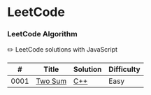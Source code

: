 LeetCode
========

### LeetCode Algorithm

✏️  LeetCode solutions with JavaScript

| # | Title | Solution | Difficulty |
|---| ----- | -------- | ---------- |
|0001|[Two Sum](https://leetcode-cn.com/problems/two-sum/) | [C++](./【0001】Two-Sum)|Easy|